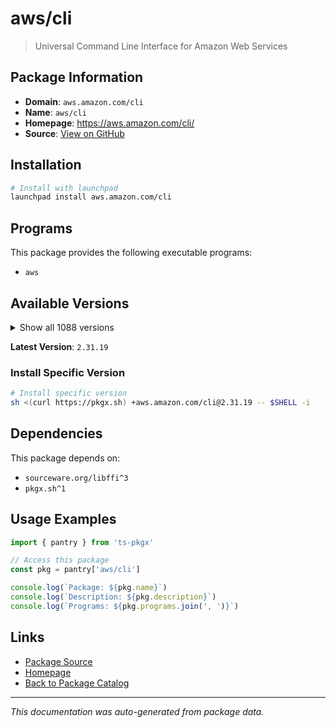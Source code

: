 # aws/cli

> Universal Command Line Interface for Amazon Web Services

## Package Information

- **Domain**: `aws.amazon.com/cli`
- **Name**: `aws/cli`
- **Homepage**: https://aws.amazon.com/cli/
- **Source**: [View on GitHub](https://github.com/pkgxdev/pantry/tree/main/projects/aws.amazon.com/cli/package.yml)

## Installation

```bash
# Install with launchpad
launchpad install aws.amazon.com/cli
```

## Programs

This package provides the following executable programs:

- `aws`

## Available Versions

<details>
<summary>Show all 1088 versions</summary>

- `2.31.19`, `2.31.18`, `2.31.17`, `2.31.16`, `2.31.15`
- `2.31.14`, `2.31.13`, `2.31.12`, `2.31.11`, `2.31.10`
- `2.31.9`, `2.31.8`, `2.31.7`, `2.31.6`, `2.31.5`
- `2.31.4`, `2.31.3`, `2.31.2`, `2.31.1`, `2.31.0`
- `2.30.7`, `2.30.6`, `2.30.5`, `2.30.4`, `2.30.3`
- `2.30.2`, `2.30.1`, `2.30.0`, `2.29.1`, `2.29.0`
- `2.28.26`, `2.28.25`, `2.28.24`, `2.28.23`, `2.28.22`
- `2.28.21`, `2.28.20`, `2.28.19`, `2.28.18`, `2.28.17`
- `2.28.16`, `2.28.15`, `2.28.14`, `2.28.13`, `2.28.12`
- `2.28.11`, `2.28.10`, `2.28.9`, `2.28.8`, `2.28.7`
- `2.28.6`, `2.28.5`, `2.28.4`, `2.28.3`, `2.28.2`
- `2.28.1`, `2.28.0`, `2.27.63`, `2.27.62`, `2.27.61`
- `2.27.60`, `2.27.59`, `2.27.58`, `2.27.57`, `2.27.56`
- `2.27.55`, `2.27.54`, `2.27.53`, `2.27.52`, `2.27.51`
- `2.27.50`, `2.27.49`, `2.27.48`, `2.27.47`, `2.27.46`
- `2.27.45`, `2.27.44`, `2.27.43`, `2.27.42`, `2.27.41`
- `2.27.40`, `2.27.39`, `2.27.38`, `2.27.37`, `2.27.36`
- `2.27.35`, `2.27.34`, `2.27.33`, `2.27.32`, `2.27.31`
- `2.27.30`, `2.27.29`, `2.27.28`, `2.27.27`, `2.27.26`
- `2.27.25`, `2.27.24`, `2.27.23`, `2.27.22`, `2.27.21`
- `2.27.20`, `2.27.19`, `2.27.18`, `2.27.17`, `2.27.16`
- `2.27.15`, `2.27.14`, `2.27.13`, `2.27.12`, `2.27.11`
- `2.27.10`, `2.27.9`, `2.27.8`, `2.27.7`, `2.27.6`
- `2.27.5`, `2.27.4`, `2.27.3`, `2.27.2`, `2.27.1`
- `2.27.0`, `2.26.7`, `2.26.6`, `2.26.5`, `2.26.4`
- `2.26.3`, `2.26.2`, `2.26.1`, `2.26.0`, `2.25.14`
- `2.25.13`, `2.25.12`, `2.25.11`, `2.25.10`, `2.25.9`
- `2.25.8`, `2.25.7`, `2.25.6`, `2.25.5`, `2.25.4`
- `2.25.3`, `2.25.2`, `2.25.1`, `2.25.0`, `2.24.27`
- `2.24.26`, `2.24.25`, `2.24.24`, `2.24.23`, `2.24.22`
- `2.24.20`, `2.24.19`, `2.24.18`, `2.24.17`, `2.24.16`
- `2.24.15`, `2.24.14`, `2.24.13`, `2.24.12`, `2.24.11`
- `2.24.10`, `2.24.9`, `2.24.8`, `2.24.7`, `2.24.6`
- `2.24.5`, `2.24.4`, `2.24.3`, `2.24.2`, `2.24.1`
- `2.24.0`, `2.23.15`, `2.23.14`, `2.23.13`, `2.23.12`
- `2.23.11`, `2.23.10`, `2.23.9`, `2.23.8`, `2.23.7`
- `2.23.6`, `2.23.5`, `2.23.4`, `2.23.3`, `2.23.2`
- `2.23.1`, `2.23.0`, `2.22.35`, `2.22.34`, `2.22.33`
- `2.22.32`, `2.22.31`, `2.22.30`, `2.22.29`, `2.22.28`
- `2.22.27`, `2.22.26`, `2.22.25`, `2.22.24`, `2.22.23`
- `2.22.22`, `2.22.21`, `2.22.20`, `2.22.19`, `2.22.18`
- `2.22.17`, `2.22.16`, `2.22.15`, `2.22.14`, `2.22.13`
- `2.22.12`, `2.22.11`, `2.22.10`, `2.22.9`, `2.22.8`
- `2.22.7`, `2.22.6`, `2.22.5`, `2.22.4`, `2.22.3`
- `2.22.2`, `2.22.1`, `2.22.0`, `2.21.3`, `2.21.2`
- `2.21.1`, `2.21.0`, `2.20.0`, `2.19.5`, `2.19.4`
- `2.19.3`, `2.19.2`, `2.19.1`, `2.19.0`, `2.18.18`
- `2.18.17`, `2.18.16`, `2.18.15`, `2.18.14`, `2.18.13`
- `2.18.12`, `2.18.11`, `2.18.10`, `2.18.9`, `2.18.8`
- `2.18.7`, `2.18.6`, `2.18.5`, `2.18.4`, `2.18.3`
- `2.18.2`, `2.18.1`, `2.18.0`, `2.17.65`, `2.17.64`
- `2.17.63`, `2.17.62`, `2.17.61`, `2.17.60`, `2.17.59`
- `2.17.58`, `2.17.57`, `2.17.56`, `2.17.55`, `2.17.54`
- `2.17.53`, `2.17.52`, `2.17.51`, `2.17.50`, `2.17.49`
- `2.17.48`, `2.17.47`, `2.17.46`, `2.17.45`, `2.17.44`
- `2.17.43`, `2.17.42`, `2.17.41`, `2.17.40`, `2.17.39`
- `2.17.38`, `2.17.37`, `2.17.36`, `2.17.35`, `2.17.34`
- `2.17.33`, `2.17.32`, `2.17.31`, `2.17.30`, `2.17.29`
- `2.17.28`, `2.17.27`, `2.17.26`, `2.17.25`, `2.17.24`
- `2.17.23`, `2.17.22`, `2.17.21`, `2.17.20`, `2.17.19`
- `2.17.18`, `2.17.17`, `2.17.16`, `2.17.15`, `2.17.14`
- `2.17.13`, `2.17.12`, `2.17.11`, `2.17.10`, `2.17.9`
- `2.17.8`, `2.17.7`, `2.17.6`, `2.17.5`, `2.17.4`
- `2.17.3`, `2.17.2`, `2.17.1`, `2.17.0`, `2.16.12`
- `2.16.11`, `2.16.10`, `2.16.9`, `2.16.8`, `2.16.7`
- `2.16.6`, `2.16.5`, `2.16.4`, `2.16.3`, `2.16.2`
- `2.16.1`, `2.16.0`, `2.15.62`, `2.15.61`, `2.15.60`
- `2.15.59`, `2.15.58`, `2.15.57`, `2.15.56`, `2.15.55`
- `2.15.54`, `2.15.53`, `2.15.52`, `2.15.51`, `2.15.50`
- `2.15.49`, `2.15.48`, `2.15.47`, `2.15.46`, `2.15.45`
- `2.15.44`, `2.15.43`, `2.15.42`, `2.15.41`, `2.15.40`
- `2.15.39`, `2.15.38`, `2.15.37`, `2.15.36`, `2.15.35`
- `2.15.34`, `2.15.33`, `2.15.32`, `2.15.31`, `2.15.30`
- `2.15.29`, `2.15.28`, `2.15.27`, `2.15.26`, `2.15.25`
- `2.15.24`, `2.15.23`, `2.15.22`, `2.15.21`, `2.15.20`
- `2.15.19`, `2.15.18`, `2.15.17`, `2.15.16`, `2.15.15`
- `2.15.14`, `2.15.13`, `2.15.12`, `2.15.11`, `2.15.10`
- `2.15.9`, `2.15.8`, `2.15.7`, `2.15.6`, `2.15.5`
- `2.15.4`, `2.15.3`, `2.15.2`, `2.15.1`, `2.15.0`
- `2.14.6`, `2.14.5`, `2.14.4`, `2.14.3`, `2.14.2`
- `2.14.1`, `2.14.0`, `2.13.39`, `2.13.38`, `2.13.37`
- `2.13.36`, `2.13.35`, `2.13.34`, `2.13.33`, `2.13.32`
- `2.13.31`, `2.13.30`, `2.13.29`, `2.13.28`, `2.13.27`
- `2.13.26`, `2.13.25`, `2.13.24`, `2.13.23`, `2.13.22`
- `2.13.21`, `2.13.20`, `2.13.19`, `2.13.18`, `2.13.17`
- `2.13.16`, `2.13.15`, `2.13.14`, `2.13.13`, `2.13.12`
- `2.13.11`, `2.13.10`, `2.13.9`, `2.13.7`, `2.13.6`
- `2.13.5`, `2.13.4`, `2.13.3`, `2.13.2`, `2.13.1`
- `2.13.0`, `2.12.7`, `2.12.6`, `2.12.5`, `2.12.4`
- `2.12.3`, `2.12.2`, `2.12.1`, `2.12.0`, `2.11.27`
- `2.11.26`, `2.11.25`, `2.11.24`, `2.11.23`, `2.11.22`
- `2.11.21`, `2.11.20`, `2.11.19`, `2.11.18`, `2.11.17`
- `2.11.16`, `2.11.15`, `2.11.14`, `2.11.13`, `2.11.12`
- `2.11.11`, `2.11.10`, `2.11.9`, `2.11.8`, `2.11.7`
- `2.10.4`, `2.10.3`, `1.42.55`, `1.42.54`, `1.42.53`
- `1.42.52`, `1.42.51`, `1.42.50`, `1.42.49`, `1.42.48`
- `1.42.47`, `1.42.46`, `1.42.45`, `1.42.44`, `1.42.43`
- `1.42.42`, `1.42.41`, `1.42.40`, `1.42.39`, `1.42.38`
- `1.42.37`, `1.42.36`, `1.42.35`, `1.42.34`, `1.42.33`
- `1.42.32`, `1.42.31`, `1.42.30`, `1.42.29`, `1.42.28`
- `1.42.27`, `1.42.26`, `1.42.25`, `1.42.24`, `1.42.23`
- `1.42.22`, `1.42.21`, `1.42.20`, `1.42.19`, `1.42.18`
- `1.42.17`, `1.42.16`, `1.42.15`, `1.42.14`, `1.42.13`
- `1.42.12`, `1.42.11`, `1.42.10`, `1.42.9`, `1.42.8`
- `1.42.7`, `1.42.6`, `1.42.5`, `1.42.4`, `1.42.3`
- `1.42.2`, `1.42.1`, `1.42.0`, `1.41.17`, `1.41.16`
- `1.41.15`, `1.41.14`, `1.41.13`, `1.41.12`, `1.41.11`
- `1.41.10`, `1.41.9`, `1.41.8`, `1.41.7`, `1.41.6`
- `1.41.5`, `1.41.4`, `1.41.3`, `1.41.2`, `1.41.1`
- `1.41.0`, `1.40.45`, `1.40.44`, `1.40.43`, `1.40.42`
- `1.40.41`, `1.40.40`, `1.40.38`, `1.40.37`, `1.40.36`
- `1.40.35`, `1.40.34`, `1.40.32`, `1.40.31`, `1.40.30`
- `1.40.29`, `1.40.28`, `1.40.27`, `1.40.26`, `1.40.25`
- `1.40.24`, `1.40.23`, `1.40.22`, `1.40.21`, `1.40.20`
- `1.40.19`, `1.40.18`, `1.40.17`, `1.40.16`, `1.40.15`
- `1.40.14`, `1.40.13`, `1.40.12`, `1.40.11`, `1.40.10`
- `1.40.9`, `1.40.8`, `1.40.7`, `1.40.6`, `1.40.5`
- `1.40.4`, `1.40.3`, `1.40.2`, `1.40.1`, `1.40.0`
- `1.39.0`, `1.38.38`, `1.38.37`, `1.38.36`, `1.38.35`
- `1.38.34`, `1.38.33`, `1.38.32`, `1.38.31`, `1.38.30`
- `1.38.29`, `1.38.28`, `1.38.27`, `1.38.26`, `1.38.25`
- `1.38.24`, `1.38.23`, `1.38.22`, `1.38.21`, `1.38.20`
- `1.38.19`, `1.38.18`, `1.38.17`, `1.38.16`, `1.38.15`
- `1.38.14`, `1.38.13`, `1.38.12`, `1.38.11`, `1.38.10`
- `1.38.9`, `1.38.8`, `1.38.7`, `1.38.6`, `1.38.5`
- `1.38.4`, `1.38.3`, `1.38.2`, `1.38.1`, `1.38.0`
- `1.37.26`, `1.37.25`, `1.37.24`, `1.37.23`, `1.37.22`
- `1.37.21`, `1.37.20`, `1.37.19`, `1.37.18`, `1.37.17`
- `1.37.16`, `1.37.15`, `1.37.14`, `1.37.13`, `1.37.12`
- `1.37.11`, `1.37.10`, `1.37.9`, `1.37.8`, `1.37.7`
- `1.37.6`, `1.37.5`, `1.37.4`, `1.37.3`, `1.37.2`
- `1.37.1`, `1.37.0`, `1.36.40`, `1.36.39`, `1.36.38`
- `1.36.37`, `1.36.36`, `1.36.35`, `1.36.34`, `1.36.33`
- `1.36.32`, `1.36.31`, `1.36.30`, `1.36.29`, `1.36.28`
- `1.36.27`, `1.36.26`, `1.36.25`, `1.36.24`, `1.36.23`
- `1.36.22`, `1.36.21`, `1.36.20`, `1.36.19`, `1.36.18`
- `1.36.17`, `1.36.16`, `1.36.15`, `1.36.14`, `1.36.13`
- `1.36.12`, `1.36.11`, `1.36.10`, `1.36.9`, `1.36.8`
- `1.36.7`, `1.36.6`, `1.36.5`, `1.36.4`, `1.36.3`
- `1.36.2`, `1.36.1`, `1.36.0`, `1.35.24`, `1.35.23`
- `1.35.22`, `1.35.21`, `1.35.20`, `1.35.19`, `1.35.18`
- `1.35.17`, `1.35.16`, `1.35.15`, `1.35.14`, `1.35.13`
- `1.35.12`, `1.35.11`, `1.35.10`, `1.35.9`, `1.35.8`
- `1.35.7`, `1.35.6`, `1.35.5`, `1.35.4`, `1.35.3`
- `1.35.2`, `1.35.1`, `1.35.0`, `1.34.33`, `1.34.32`
- `1.34.31`, `1.34.30`, `1.34.29`, `1.34.28`, `1.34.27`
- `1.34.26`, `1.34.25`, `1.34.24`, `1.34.23`, `1.34.22`
- `1.34.21`, `1.34.20`, `1.34.19`, `1.34.18`, `1.34.17`
- `1.34.16`, `1.34.15`, `1.34.14`, `1.34.13`, `1.34.12`
- `1.34.11`, `1.34.10`, `1.34.9`, `1.34.8`, `1.34.7`
- `1.34.6`, `1.34.5`, `1.34.4`, `1.34.3`, `1.34.2`
- `1.34.1`, `1.34.0`, `1.33.44`, `1.33.43`, `1.33.42`
- `1.33.41`, `1.33.40`, `1.33.39`, `1.33.38`, `1.33.37`
- `1.33.36`, `1.33.35`, `1.33.34`, `1.33.33`, `1.33.32`
- `1.33.31`, `1.33.30`, `1.33.29`, `1.33.28`, `1.33.27`
- `1.33.26`, `1.33.25`, `1.33.24`, `1.33.23`, `1.33.22`
- `1.33.21`, `1.33.20`, `1.33.19`, `1.33.18`, `1.33.17`
- `1.33.16`, `1.33.15`, `1.33.14`, `1.33.13`, `1.33.12`
- `1.33.11`, `1.33.10`, `1.33.9`, `1.33.8`, `1.33.7`
- `1.33.6`, `1.33.5`, `1.33.4`, `1.33.3`, `1.33.2`
- `1.33.1`, `1.33.0`, `1.32.117`, `1.32.116`, `1.32.115`
- `1.32.114`, `1.32.113`, `1.32.112`, `1.32.111`, `1.32.110`
- `1.32.109`, `1.32.108`, `1.32.107`, `1.32.106`, `1.32.105`
- `1.32.104`, `1.32.103`, `1.32.102`, `1.32.101`, `1.32.100`
- `1.32.99`, `1.32.98`, `1.32.97`, `1.32.96`, `1.32.95`
- `1.32.94`, `1.32.93`, `1.32.92`, `1.32.91`, `1.32.90`
- `1.32.89`, `1.32.88`, `1.32.87`, `1.32.86`, `1.32.85`
- `1.32.84`, `1.32.83`, `1.32.82`, `1.32.81`, `1.32.80`
- `1.32.79`, `1.32.78`, `1.32.77`, `1.32.76`, `1.32.75`
- `1.32.74`, `1.32.72`, `1.32.71`, `1.32.70`, `1.32.69`
- `1.32.68`, `1.32.67`, `1.32.66`, `1.32.65`, `1.32.64`
- `1.32.63`, `1.32.62`, `1.32.61`, `1.32.60`, `1.32.59`
- `1.32.58`, `1.32.57`, `1.32.56`, `1.32.55`, `1.32.54`
- `1.32.53`, `1.32.52`, `1.32.51`, `1.32.50`, `1.32.49`
- `1.32.48`, `1.32.47`, `1.32.46`, `1.32.45`, `1.32.44`
- `1.32.42`, `1.32.41`, `1.32.40`, `1.32.39`, `1.32.38`
- `1.32.37`, `1.32.36`, `1.32.35`, `1.32.34`, `1.32.33`
- `1.32.32`, `1.32.31`, `1.32.30`, `1.32.29`, `1.32.28`
- `1.32.27`, `1.32.26`, `1.32.25`, `1.32.24`, `1.32.23`
- `1.32.22`, `1.32.21`, `1.32.20`, `1.32.19`, `1.32.18`
- `1.32.17`, `1.32.16`, `1.32.15`, `1.32.14`, `1.32.12`
- `1.32.11`, `1.32.10`, `1.32.9`, `1.32.8`, `1.32.7`
- `1.32.6`, `1.32.5`, `1.32.4`, `1.32.3`, `1.32.2`
- `1.32.1`, `1.32.0`, `1.31.13`, `1.31.12`, `1.31.11`
- `1.31.10`, `1.31.9`, `1.31.8`, `1.31.7`, `1.31.6`
- `1.31.5`, `1.31.4`, `1.31.3`, `1.31.2`, `1.31.1`
- `1.31.0`, `1.30.7`, `1.30.6`, `1.30.5`, `1.30.4`
- `1.30.3`, `1.30.2`, `1.30.1`, `1.30.0`, `1.29.85`
- `1.29.84`, `1.29.83`, `1.29.82`, `1.29.81`, `1.29.80`
- `1.29.79`, `1.29.78`, `1.29.77`, `1.29.76`, `1.29.75`
- `1.29.74`, `1.29.73`, `1.29.72`, `1.29.71`, `1.29.70`
- `1.29.69`, `1.29.68`, `1.29.67`, `1.29.66`, `1.29.65`
- `1.29.64`, `1.29.63`, `1.29.62`, `1.29.61`, `1.29.60`
- `1.29.59`, `1.29.58`, `1.29.57`, `1.29.56`, `1.29.55`
- `1.29.54`, `1.29.53`, `1.29.52`, `1.29.51`, `1.29.50`
- `1.29.49`, `1.29.48`, `1.29.47`, `1.29.46`, `1.29.45`
- `1.29.44`, `1.29.43`, `1.29.42`, `1.29.41`, `1.29.40`
- `1.29.38`, `1.29.37`, `1.29.36`, `1.29.35`, `1.29.34`
- `1.29.33`, `1.29.32`, `1.29.31`, `1.29.30`, `1.29.29`
- `1.29.28`, `1.29.27`, `1.29.26`, `1.29.25`, `1.29.24`
- `1.29.23`, `1.29.22`, `1.29.21`, `1.29.20`, `1.29.19`
- `1.29.18`, `1.29.17`, `1.29.16`, `1.29.15`, `1.29.14`
- `1.29.13`, `1.29.12`, `1.29.11`, `1.29.10`, `1.29.9`
- `1.29.8`, `1.29.7`, `1.29.6`, `1.29.5`, `1.29.4`
- `1.29.3`, `1.29.2`, `1.29.1`, `1.29.0`, `1.28.1`
- `1.28.0`, `1.27.165`, `1.27.164`, `1.27.163`, `1.27.162`
- `1.27.161`, `1.27.160`, `1.27.159`, `1.27.158`, `1.27.157`
- `1.27.156`, `1.27.155`, `1.27.154`, `1.27.153`, `1.27.152`
- `1.27.151`, `1.27.150`, `1.27.149`, `1.27.148`, `1.27.147`
- `1.27.146`, `1.27.145`, `1.27.144`, `1.27.143`, `1.27.142`
- `1.27.141`, `1.27.140`, `1.27.139`, `1.27.138`, `1.27.137`
- `1.27.136`, `1.27.135`, `1.27.134`, `1.27.133`, `1.27.132`
- `1.27.131`, `1.27.130`, `1.27.129`, `1.27.128`, `1.27.127`
- `1.27.126`, `1.27.125`, `1.27.124`, `1.27.123`, `1.27.122`
- `1.27.121`, `1.27.120`, `1.27.119`, `1.27.118`, `1.27.117`
- `1.27.116`, `1.27.114`, `1.27.113`, `1.27.112`, `1.27.110`
- `1.27.109`, `1.27.108`, `1.27.107`, `1.27.106`, `1.27.105`
- `1.27.104`, `1.27.103`, `1.27.102`

</details>

**Latest Version**: `2.31.19`

### Install Specific Version

```bash
# Install specific version
sh <(curl https://pkgx.sh) +aws.amazon.com/cli@2.31.19 -- $SHELL -i
```

## Dependencies

This package depends on:

- `sourceware.org/libffi^3`
- `pkgx.sh^1`

## Usage Examples

```typescript
import { pantry } from 'ts-pkgx'

// Access this package
const pkg = pantry['aws/cli']

console.log(`Package: ${pkg.name}`)
console.log(`Description: ${pkg.description}`)
console.log(`Programs: ${pkg.programs.join(', ')}`)
```

## Links

- [Package Source](https://github.com/pkgxdev/pantry/tree/main/projects/aws.amazon.com/cli/package.yml)
- [Homepage](https://aws.amazon.com/cli/)
- [Back to Package Catalog](../../../package-catalog.md)

---

*This documentation was auto-generated from package data.*
